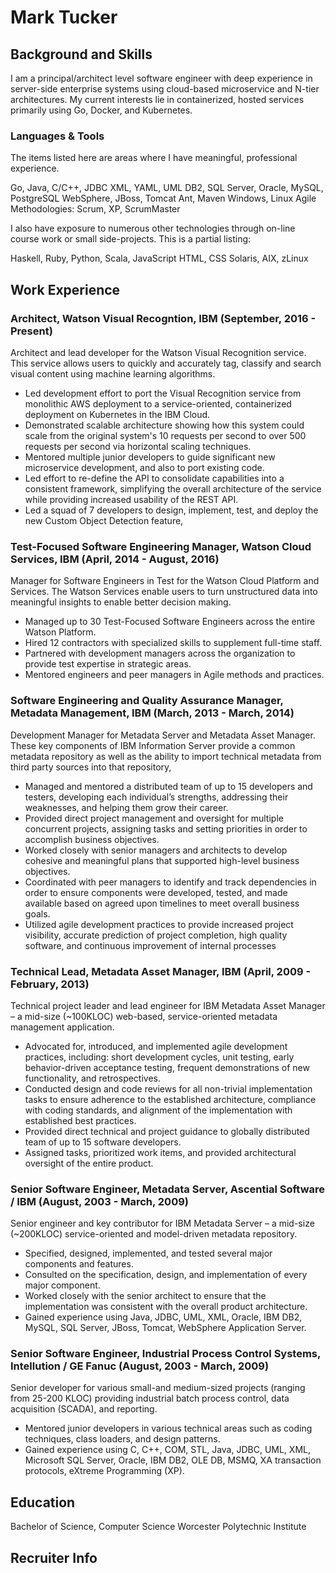 # Mark Tucker

## Background and Skills

I am a principal/architect level software engineer with deep experience in server-side enterprise systems using cloud-based microservice and N-tier architectures. My current interests lie in containerized, hosted services primarily using Go, Docker, and Kubernetes.

### Languages & Tools

The items listed here are areas where I have meaningful, professional experience. 

Go, Java, C/C++, JDBC
XML, YAML, UML
DB2, SQL Server, Oracle, MySQL, PostgreSQL
WebSphere, JBoss, Tomcat
Ant, Maven
Windows, Linux
Agile Methodologies: Scrum, XP, ScrumMaster 

I also have exposure to numerous other technologies through on-line course work or small side-projects. This is a partial listing: 

Haskell, Ruby, Python, Scala, JavaScript
HTML, CSS
Solaris, AIX, zLinux

## Work Experience

### Architect, Watson Visual Recogntion, IBM (September, 2016 - Present)

Architect and lead developer for the Watson Visual Recognition service. This service allows users to quickly and accurately tag, classify and search visual content using machine learning algorithms.

- Led development effort to port the Visual Recognition service from monolithic AWS deployment to a service-oriented, containerized deployment on Kubernetes in the IBM Cloud.
- Demonstrated scalable architecture showing how this system could scale from the original system's 10 requests per second to over 500 requests per second via horizontal scaling techniques.
- Mentored multiple junior developers to guide significant new microservice development, and also to port existing code.
- Led effort to re-define the API to consolidate capabilities into a consistent framework, simplifying the overall architecture of the service while providing increased usability of the REST API.
- Led a squad of 7 developers to design, implement, test, and deploy the new Custom Object Detection feature,

### Test-Focused Software Engineering Manager, Watson Cloud Services, IBM (April, 2014 - August, 2016)

Manager for Software Engineers in Test for the Watson Cloud Platform and Services. The Watson Services enable users to turn unstructured data into meaningful insights to enable better decision making.

- Managed up to 30 Test-Focused Software Engineers across the entire Watson Platform.
- Hired 12 contractors with specialized skills to supplement full-time staff.
- Partnered with development managers across the organization to provide test expertise in strategic areas.
- Mentored engineers and peer managers in Agile methods and practices.

### Software Engineering and Quality Assurance Manager,  Metadata Management, IBM (March, 2013 - March, 2014)

Development Manager for Metadata Server and Metadata Asset Manager. These key components of IBM Information Server provide a common metadata repository as well as the ability to import technical metadata from third party sources into that repository,

- Managed and mentored a distributed team of up to 15 developers and testers, developing each individual’s strengths, addressing their weaknesses, and helping them grow their career.
- Provided direct project management and oversight for multiple concurrent projects, assigning tasks and setting priorities in order to accomplish business objectives.
- Worked closely with senior managers and architects to develop cohesive and meaningful plans that supported high-level business objectives.
- Coordinated with peer managers to identify and track dependencies in order to ensure components were developed, tested, and made available based on agreed upon timelines to meet overall business goals.
- Utilized agile development practices to provide increased project visibility, accurate prediction of project completion, high quality software, and continuous improvement of internal processes

### Technical Lead, Metadata Asset Manager, IBM (April, 2009 - February, 2013)

Technical project  leader and lead engineer for IBM Metadata Asset Manager – a mid-size (~100KLOC) web-based, service-oriented metadata management application.

- Advocated for, introduced, and implemented agile development practices, including: short development cycles, unit testing, early behavior-driven acceptance testing, frequent demonstrations of new functionality, and retrospectives.
- Conducted design and code reviews for all non-trivial implementation tasks to ensure adherence to the established architecture, compliance with coding standards, and alignment of the implementation with established best practices.
- Provided direct technical and project guidance to globally distributed team of up to 15 software developers.
- Assigned tasks, prioritized work items, and provided architectural oversight of the entire product.

### Senior Software Engineer, Metadata Server, Ascential Software / IBM (August, 2003 - March, 2009)

Senior engineer and key contributor for IBM Metadata Server – a mid-size (~200KLOC) service-oriented and model-driven metadata repository.
- Specified, designed, implemented, and tested several major components and features.
- Consulted on the specification, design, and implementation of every major component.
- Worked closely with the senior architect to ensure that the implementation was consistent with the overall product architecture.
- Gained experience using Java, JDBC, UML, XML, Oracle, IBM DB2, MySQL, SQL Server, JBoss, Tomcat, WebSphere Application Server.

### Senior Software Engineer, Industrial Process Control Systems, Intellution / GE Fanuc (August, 2003 - March, 2009)

Senior  developer  for  various  small-and  medium-sized  projects  (ranging  from  25-200  KLOC) providing  industrial  batch  process  control,  data  acquisition  (SCADA), and  reporting. 
- Mentored  junior  developers  in  various  technical areas such as coding techniques, class loaders, and design patterns.
- Gained  experience  using  C,  C++,  COM,  STL,  Java,  JDBC, UML,  XML,  Microsoft  SQL  Server,  Oracle,  IBM  DB2,  OLE  DB, MSMQ, XA transaction protocols, eXtreme Programming  (XP).

## Education

Bachelor of Science, Computer Science
Worcester Polytechnic Institute

## Recruiter Info
